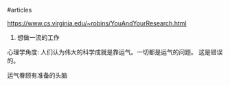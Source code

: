 #articles 

https://www.cs.virginia.edu/~robins/YouAndYourResearch.html


1. 想做一流的工作

心理学角度:
人们认为伟大的科学成就是靠运气。一切都是运气的问题。 这是错误的。

运气眷顾有准备的头脑